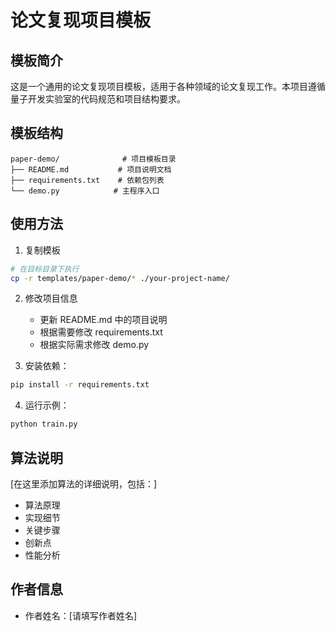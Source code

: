 # 论文复现项目模板

## 模板简介
这是一个通用的论文复现项目模板，适用于各种领域的论文复现工作。本项目遵循量子开发实验室的代码规范和项目结构要求。

## 模板结构
```
paper-demo/              # 项目模板目录
├── README.md           # 项目说明文档
├── requirements.txt    # 依赖包列表
└── demo.py            # 主程序入口
```

## 使用方法
1. 复制模板
```bash
# 在目标目录下执行
cp -r templates/paper-demo/* ./your-project-name/
```

2. 修改项目信息
   - 更新 README.md 中的项目说明
   - 根据需要修改 requirements.txt
   - 根据实际需求修改 demo.py

3. 安装依赖：
```bash
pip install -r requirements.txt
```

4. 运行示例：
```bash
python train.py
```

## 算法说明
[在这里添加算法的详细说明，包括：]
- 算法原理
- 实现细节
- 关键步骤
- 创新点
- 性能分析

## 作者信息
- 作者姓名：[请填写作者姓名]